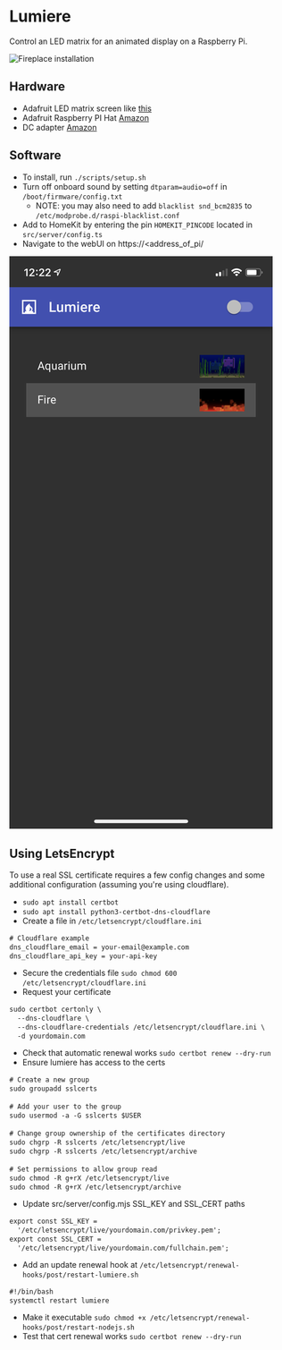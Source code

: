# Lumiere

Control an LED matrix for an animated display on a Raspberry Pi.

![Fireplace installation](/fireplace.gif)

## Hardware

- Adafruit LED matrix screen like [this](https://www.adafruit.com/product/420)
- Adafruit Raspberry PI Hat [Amazon](https://www.amazon.com/gp/product/B00SK69C6E/ref=ppx_yo_dt_b_asin_title_o00_s01?ie=UTF8&psc=1)
- DC adapter [Amazon](https://www.amazon.com/gp/product/B07CMM2BBR/ref=ppx_od_dt_b_asin_title_s00?ie=UTF8&psc=1)

## Software

- To install, run `./scripts/setup.sh`
- Turn off onboard sound by setting `dtparam=audio=off` in `/boot/firmware/config.txt`
    - NOTE: you may also need to add `blacklist snd_bcm2835` to `/etc/modprobe.d/raspi-blacklist.conf`
- Add to HomeKit by entering the pin `HOMEKIT_PINCODE` located in `src/server/config.ts`
- Navigate to the webUI on https://<address_of_pi/

![Web UI](/screenshot.png)

## Using LetsEncrypt

To use a real SSL certificate requires a few config changes and some additional configuration (assuming you're using cloudflare).

- `sudo apt install certbot`
- `sudo apt install python3-certbot-dns-cloudflare`
- Create a file in `/etc/letsencrypt/cloudflare.ini`

```
# Cloudflare example
dns_cloudflare_email = your-email@example.com
dns_cloudflare_api_key = your-api-key
```

- Secure the credentials file `sudo chmod 600 /etc/letsencrypt/cloudflare.ini`
- Request your certificate

```
sudo certbot certonly \
  --dns-cloudflare \
  --dns-cloudflare-credentials /etc/letsencrypt/cloudflare.ini \
  -d yourdomain.com
```

- Check that automatic renewal works `sudo certbot renew --dry-run`
- Ensure lumiere has access to the certs

```
# Create a new group
sudo groupadd sslcerts

# Add your user to the group
sudo usermod -a -G sslcerts $USER

# Change group ownership of the certificates directory
sudo chgrp -R sslcerts /etc/letsencrypt/live
sudo chgrp -R sslcerts /etc/letsencrypt/archive

# Set permissions to allow group read
sudo chmod -R g+rX /etc/letsencrypt/live
sudo chmod -R g+rX /etc/letsencrypt/archive
```

- Update src/server/config.mjs SSL_KEY and SSL_CERT paths

```
export const SSL_KEY =
  '/etc/letsencrypt/live/yourdomain.com/privkey.pem';
export const SSL_CERT =
  '/etc/letsencrypt/live/yourdomain.com/fullchain.pem';
```

- Add an update renewal hook at `/etc/letsencrypt/renewal-hooks/post/restart-lumiere.sh`

```
#!/bin/bash
systemctl restart lumiere
```

- Make it executable `sudo chmod +x /etc/letsencrypt/renewal-hooks/post/restart-nodejs.sh`
- Test that cert renewal works `sudo certbot renew --dry-run`
